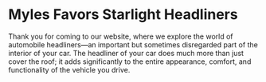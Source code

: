 # Myles Favors Starlight Headliners
Thank you for coming to our website, where we explore the world of automobile headliners—an important but sometimes disregarded part of the interior of your car. The headliner of your car does much more than just cover the roof; it adds significantly to the entire appearance, comfort, and functionality of the vehicle you drive.
